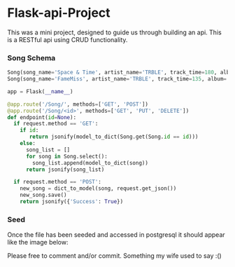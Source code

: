 # Flask-api-Project

This was a mini project, designed to guide us through building an api. This is a RESTful api using CRUD functionality.

### Song Schema

``` py
Song(song_name='Space & Time', artist_name='TRBLE', track_time=180, album='Social Studies').save()
Song(song_name='FameMiss', artist_name='TRBLE', track_time=135, album='3:20').save()

app = Flask(__name__)

@app.route('/Song/', methods=['GET', 'POST'])
@app.route('/Song/<id>', methods=['GET', 'PUT', 'DELETE'])
def endpoint(id=None):
  if request.method == 'GET':
    if id: 
       return jsonify(model_to_dict(Song.get(Song.id == id)))
    else:
      song_list = []
      for song in Song.select():
        song_list.append(model_to_dict(song))
      return jsonify(song_list)

  if request.method == 'POST':
    new_song = dict_to_model(song, request.get_json())
    new_song.save()
    return jsonify({'Success': True}) 
```

### Seed

Once the file has been seeded and accessed in postgresql it should appear like the image below:



Please free to comment and/or commit. Something my wife used to say :()
